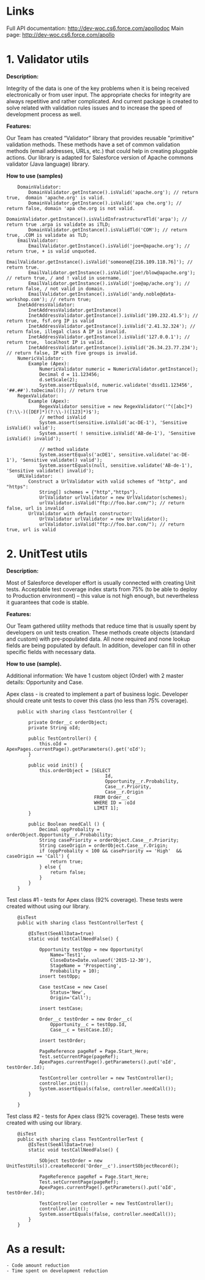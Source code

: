 # Links
Full API documentation: http://dev-woc.cs6.force.com/apollodoc
Main page: http://dev-woc.cs6.force.com/apollo

# 1.	Validator utils

**Description:**

Integrity of the data is one of the key problems when it is being received electronically or from user input.
The appropriate checks for integrity are always repetitive and rather complicated. And current package is created to solve related with validation rules issues and to increase the speed of development process as well.

**Features:**

Our Team has created “Validator” library that provides reusable "primitive" validation methods.
These methods have a set of common validation methods (email addresses, URLs, etc.) that could help in creating pluggable actions.
Our library is adapted for Salesforce version of Apache commons validator (Java language) library.

**How to use (samples)**

		DomainValidator:
			DomainValidator.getInstance().isValid('apache.org'); // return true,  domain 'apache.org' is valid.
			DomainValidator.getInstance().isValid('apa che.org'); // return false, domain 'apa che.org is not valid.
			DomainValidator.getInstance().isValidInfrastructureTld('arpa'); // return true .arpa is validate as iTLD;
			DomainValidator.getInstance().isValidTld('COM'); // return true, .COM is validate as TLD;
		EmailValidator:
			EmailValidator.getInstance().isValid('joe+@apache.org'); // return true, + is valid unquoted.
			EmailValidator.getInstance().isValid('someone@[216.109.118.76]'); // return true.
			EmailValidator.getInstance().isValid('joe!/blow@apache.org'); // return true, / and ! valid in username.
			EmailValidator.getInstance().isValid('joe@ap/ache.org'); // return false, / not valid in domain.
			EmailValidator.getInstance().isValid('andy.noble@data-workshop.com'); // return true;
		InetAddressValidator:
			InetAddressValidator.getInstance()
			InetAddressValidator.getInstance().isValid('199.232.41.5'); // return true, fsf.org IP is valid
			InetAddressValidator.getInstance().isValid('2.41.32.324'); // return false, illegal class A IP is invalid.
			InetAddressValidator.getInstance().isValid('127.0.0.1'); // return true,  localhost IP is valid.
			InetAddressValidator.getInstance().isValid('26.34.23.77.234'); // return false, IP with five groups is invalid.
		NumericValidator:
			Example (Apex):
				NumericValidator numeric = NumericValidator.getInstance();
				Decimal d = 11.123456;
				d.setScale(2);
				System.assertEquals(d, numeric.validate('dssd11.123456', '##.##').toDecimal()); // return true
		RegexValidator:
			Example (Apex):
				RegexValidator sensitive = new RegexValidator('^([abc]*)(?:\\-)([DEF]*)(?:\\-)([123]*)$');
				// method isValid
				System.assert(sensitive.isValid('ac-DE-1'), 'Sensitive isValid() valid');
				System.assert( ! sensitive.isValid('AB-de-1'), 'Sensitive isValid() invalid');
				
				// method validate
				System.assertEquals('acDE1', sensitive.validate('ac-DE-1'), 'Sensitive validate() valid');
				System.assertEquals(null, sensitive.validate('AB-de-1'), 'Sensitive validate() invalid');
		URLValidator:
			Construct a UrlValidator with valid schemes of "http", and "https":
				String[] schemes = {"http","https"}.
				UrlValidator urlValidator = new UrlValidator(schemes);
				urlValidator.isValid("ftp://foo.bar.com/"); // return false, url is invalid
			UrlValidator with default constructor:
				UrlValidator urlValidator = new UrlValidator();
				urlValidator.isValid("ftp://foo.bar.com/"); // return true, url is valid

# 2. UnitTest utils

**Description:**

Most of Salesforce developer effort is usually connected with creating Unit tests. Acceptable test coverage index starts from 75% (to be able to deploy to Production environment) – this value is not high enough, but nevertheless it guarantees that code is stable.

**Features:**

Our Team gathered utility methods that reduce time that is usually spent by developers on unit tests creation. These methods create objects (standard and custom) with pre-populated data.
All none required and none lookup fields are being populated by default. In addition, developer can fill in other specific fields with necessary data.
	
**How to use (sample).**

Additional information: 
	We have 1 custom object (Order) with 2 master details: Opportunity and Case.
	
Apex class - is created to implement a part of business logic. Developer should create unit tests to cover this class (no less than 75% coverage).

		public with sharing class TestController {
		
			private Order__c orderObject;
			private String oId;
			
			public TestController() {
				this.oId = ApexPages.currentPage().getParameters().get('oId');
			}
			
			public void init() {
				this.orderObject = [SELECT
										Id,
										Opportunity__r.Probability,
										Case__r.Priority,
										Case__r.Origin
									FROM Order__c
									WHERE ID = :oId
									LIMIT 1];
			}
			
			public Boolean needCall () {
				Decimal oppProbality = orderObject.Opportunity__r.Probability;
				String casePriority = orderObject.Case__r.Priority;
				String caseOrigin = orderObject.Case__r.Origin;
				if (oppProbality < 100 && casePriority == 'High'  && caseOrigin == 'Call') {
					return true;
				} else {
					return false;
				}
			}
		}
		
Test class #1 - tests for Apex class (92% coverage). These tests were created without using our library.

		@isTest
		public with sharing class TestControllerTest {
			
			@IsTest(SeeAllData=true) 
			static void testCallNeedFalse() {
				
				Opportunity testOpp = new Opportunity(
					Name='Test1',
					CloseDate=Date.valueof('2015-12-30'),
					StageName = 'Prospecting',
					Probability = 10);
				insert testOpp;
				
				Case testCase = new Case(
					Status='New',
					Origin='Call');
					
				insert testCase;
				
				Order__c testOrder = new Order__c(
					Opportunity__c = testOpp.Id,
					Case__c = testCase.Id);
					
				insert testOrder;

				PageReference pageRef = Page.Start_Here;
				Test.setCurrentPage(pageRef);
				ApexPages.currentPage().getParameters().put('oId', testOrder.Id);
				
				TestController controller = new TestController();
				controller.init();
				System.assertEquals(false, controller.needCall());
			}

		}

Test class #2 - tests for Apex class (92% coverage). These tests were created with using our library.

		@isTest
		public with sharing class TestControllerTest {			
			@IsTest(SeeAllData=true) 
			static void testCallNeedFalse() {
				
				SObject testOrder = new UnitTestUtils().createRecord('Order__c').insertSObjectRecord();
				
				PageReference pageRef = Page.Start_Here;
				Test.setCurrentPage(pageRef);
				ApexPages.currentPage().getParameters().put('oId', testOrder.Id);
				
				TestController controller = new TestController();
				controller.init();
				System.assertEquals(false, controller.needCall());
			}
		}
		
# As a result:
	- Code amount reduction
	- Time spent on development reduction
